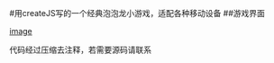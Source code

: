 
#用createJS写的一个经典泡泡龙小游戏，适配各种移动设备
##游戏界面

 [image](http://github.com/haolee1990/Puzzle-Bubble/raw/master/demo.png)
 
 
代码经过压缩去注释，若需要源码请联系
